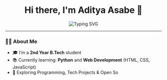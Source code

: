 <h1 align="center">Hi there, I'm Aditya Asabe 👋</h1> 

<p align="center">
  <img src="https://readme-typing-svg.demolab.com?font=Fira+Code&size=22&pause=1000&color=00A5D5&width=435&lines=2nd+Year+B.Tech+Student;Beginner+Web+Developer;Learning+Python+and+Tech+Everyday!" alt="Typing SVG" />
</p>

---

### 👩‍🎓 About Me

- 🎓 I’m a **2nd Year B.Tech** student  
- 📚 Currently learning: **Python** and **Web Development** (HTML, CSS, JavaScript)  
- 🧠 Exploring Programming, Tech Projects & Open So
